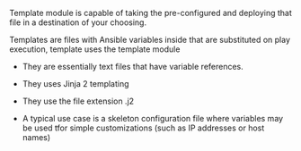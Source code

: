 Template module is capable of taking the pre-configured and deploying that file in a destination of your choosing.

Templates are files with Ansible variables inside that are substituted on play execution, template uses the template module

-  They are essentially text files that have variable references.

-  They uses Jinja 2 templating

-  They use the file extension .j2

- A typical use case is a skeleton configuration file where variables may be used tfor simple customizations
  (such as IP addresses or host names)
